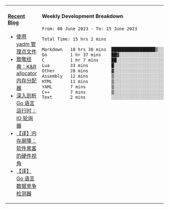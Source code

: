 <table width="960px">
<tr>
<td valign="top" width="50%">

#### <a href="https://www.kongjun18.me" target="_blank">Recent Blog</a>

<!-- BLOG-POST-LIST:START -->
- [使用 yadm 管理点文件](https://kongjun18.github.io/posts/2023/04/07/)
- [致敬经典：K&amp;R allocator 内存分配器](https://kongjun18.github.io/posts/2022/12/12/)
- [深入剖析 Go 语言运行时：IO 轮询器](https://kongjun18.github.io/posts/2022/11/21/)
- [【译】内存屏障：软件黑客的硬件视角](https://kongjun18.github.io/posts/2022/11/03/)
- [【译】Go 语言数据竞争检测器](https://kongjun18.github.io/posts/2022/10/25/)
<!-- BLOG-POST-LIST:END -->

</td>
<td valign="top" width="50%">

#### Weekly Development Breakdown

<!--START_SECTION:waka-->

```txt
From: 08 June 2023 - To: 15 June 2023

Total Time: 15 hrs 2 mins

Markdown   10 hrs 30 mins  █████████████████▒░░░░░░░   69.85 %
Go         1 hr 37 mins    ██▓░░░░░░░░░░░░░░░░░░░░░░   10.80 %
C          1 hr 7 mins     ██░░░░░░░░░░░░░░░░░░░░░░░   07.44 %
Lua        33 mins         █░░░░░░░░░░░░░░░░░░░░░░░░   03.73 %
Other      28 mins         ▓░░░░░░░░░░░░░░░░░░░░░░░░   03.19 %
Assembly   12 mins         ▒░░░░░░░░░░░░░░░░░░░░░░░░   01.41 %
HTML       11 mins         ▒░░░░░░░░░░░░░░░░░░░░░░░░   01.26 %
YAML       7 mins          ▒░░░░░░░░░░░░░░░░░░░░░░░░   00.84 %
C++        7 mins          ▒░░░░░░░░░░░░░░░░░░░░░░░░   00.81 %
Text       2 mins          ░░░░░░░░░░░░░░░░░░░░░░░░░   00.23 %
```

<!--END_SECTION:waka-->
</td>
</tr>

</table>
